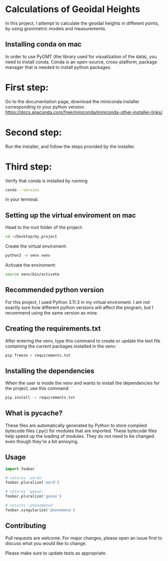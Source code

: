 # Calculations of Geoidal Heights

In this project, I attempt to calculate the geoidal heights in different points, by using gravimetric models and measurements.

## Installing conda on mac

In order to use PyGMT (the library used for visualization of the data), you need to install conda. Conda is an open-source, cross-platform, package manager that is needed to install python packages. 

# First step:

Go to the documentation page, download the miniconda installer corresponding to your python version: https://docs.anaconda.com/free/miniconda/miniconda-other-installer-links/

# Second step:

Run the installer, and follow the steps provided by the installer. 

# Third step:

Verify that conda is installed by running 

```bash
conda --version
```
in your terminal.

## Setting up the virtual enviroment on mac

Head to the root folder of the project:

```bash
cd ~/Desktop/my_project
```
Create the virtual enviroment:

```bash
python3 -m venv venv
```
Activate the enviroment:

```bash
source venv/bin/activate
```

## Recommended python version

For this project, I used Python 3.11.3 in my virtual enviroment. I am not exactly sure how different python versions will affect the program, but I recommend using the same version as mine.

## Creating the requirements.txt

After entering the venv, type this command to create or update the text file containing the current packages installed in the venv:

```bash
pip freeze > requirements.txt
```

## Installing the dependencies

When the user is inside the venv and wants to install the dependencies for the project, use this command: 

```bash
pip install -r requirements.txt
```

## What is __pycache__?

These files are automatically generated by Python to store compiled bytecode files (.pyc) for modules that are imported. These bytecode files help speed up the loading of modules. They do not need to be changed even though they're a bit annoying.


## Usage

```python
import foobar

# returns 'words'
foobar.pluralize('word')

# returns 'geese'
foobar.pluralize('goose')

# returns 'phenomenon'
foobar.singularize('phenomena')
```

## Contributing

Pull requests are welcome. For major changes, please open an issue first
to discuss what you would like to change.

Please make sure to update tests as appropriate.
